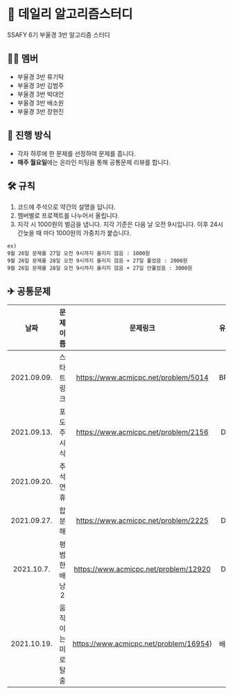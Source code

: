 # 🥇 데일리 알고리즘스터디
SSAFY 6기 부울경 3반 알고리즘 스터디
## 🤷‍♂️ 멤버
* 부울경 3반 류기탁
* 부울경 3반 김범주
* 부울경 3반 박대언
* 부울경 3반 배소원
* 부울경 3반 장현진

## 📣 진행 방식
* 각자 하루에 한 문제를 선정하여 문제를 풉니다.   
* **매주 월요일**에는 온라인 미팅을 통해 공통문제 리뷰를 합니다.

## 🛠 규칙
1. 코드에 주석으로 약간의 설명을 답니다.
2. 멤버별로 프로젝트를 나누어서 올립니다.
3. 지각 시 1000원의 벌금을 냅니다. 지각 기준은 다음 날 오전 9시입니다. 이후 24시간늦을 때 마다 1000원의 가중치가 붙습니다.
```
ex) 
9월 26일 문제를 27일 오전 9시까지 올리지 않음 : 1000원
9월 26일 문제를 28일 오전 9시까지 올리지 않음 + 27일 풀었음 : 2000원
9월 26일 문제를 28일 오전 9시까지 올리지 않음 + 27일 안풀었음 : 3000원
```

## ✈ 공통문제
|날짜|문제이름|문제링크|유형 |
|:--:|:-----:|:----:|:----:|
|2021.09.09.|스타트링크|https://www.acmicpc.net/problem/5014|BFS|
|2021.09.13.|포도주시식|https://www.acmicpc.net/problem/2156|DP|
|2021.09.20.|추석연휴|||
|2021.09.27.|합분해|https://www.acmicpc.net/problem/2225|DP|
|2021.10.7.|평범한배낭2|https://www.acmicpc.net/problem/12920|DP|
|2021.10.19.|움직이는미로탈출|https://www.acmicpc.net/problem/16954)|배열|
